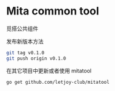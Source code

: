 # Mita common tool

觅搭公共组件


发布新版本方法

```bash
git tag v0.1.0
git push origin v0.1.0
```

在其它项目中更新或者使用 mitatool

```bash
go get github.com/letjoy-club/mitatool
```
